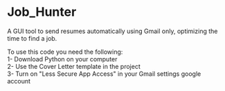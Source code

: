 # Job_Hunter
A GUI tool to send resumes automatically using Gmail only, optimizing the time to find a job.

To use this code you need the following:
<br>1- Download Python on your computer
<br>2- Use the Cover Letter template in the project
<br>3- Turn on "Less Secure App Access" in your Gmail settings google account
